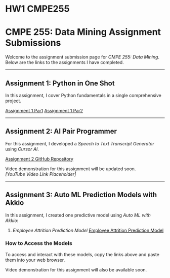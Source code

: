 # HW1 CMPE255
# CMPE 255: Data Mining Assignment Submissions

Welcome to the assignment submission page for *CMPE 255: Data Mining*. Below are the links to the assignments I have completed.

---

## Assignment 1: Python in One Shot

In this assignment, I cover Python fundamentals in a single comprehensive project.

[Assignment 1 Par1](https://github.com/Mohib1402/HW1CMPE255/blob/main/Ass1Part1.ipynb)
[Assignment 1 Par2](https://github.com/Mohib1402/HW1CMPE255/blob/main/Ass1Part2.ipynb)

---

## Assignment 2: AI Pair Programmer

For this assignment, I developed a *Speech to Text Transcript Generator* using *Cursor AI*.

[Assignment 2 GitHub Repository](#)

Video demonstration for this assignment will be updated soon.  
*[YouTube Video Link Placeholder]*

---

## Assignment 3: Auto ML Prediction Models with Akkio

In this assignment, I created one predictive model using *Auto ML with Akkio*:

1. *Employee Attrition Prediction Model*
   [Employee Attrition Prediction Model](https://app.akkio.com/deployments/184166ce-787b-4fb5-ad6b-81556ceb182e)


### How to Access the Models

To access and interact with these models, copy the links above and paste them into your web browser.

Video demonstration for this assignment will also be available soon.  
